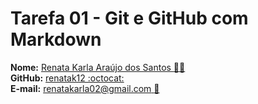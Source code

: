 # Tarefa 01 - Git e GitHub com Markdown

**Nome:** [Renata Karla Araújo dos Santos :woman_technologist:](http://lattes.cnpq.br/4286250622494169)  
**GitHub:** [renatak12 :octocat:](https://github.com/renatak12)  
**E-mail:** [renatakarla02@gmail.com :email:](http://renatakarla02@gmail.com)

